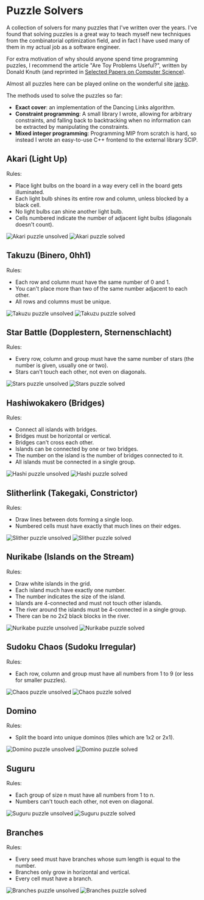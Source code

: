 # Puzzle Solvers

A collection of solvers for many puzzles that I've written over the years. I've found that solving puzzles is a great way to teach myself new techniques from the combinatorial optimization field, and in fact I have used many of them in my actual job as a software engineer.

For extra motivation of why should anyone spend time programming puzzles, I recommend the article "Are Toy Problems Useful?", written by Donald Knuth (and reprinted in [Selected Papers on Computer Science](https://www.amazon.com/Selected-Papers-Computer-Science-Lecture/dp/1881526917)).

Almost all puzzles here can be played online on the wonderful site [janko](https://www.janko.at/Raetsel/index.htm).

The methods used to solve the puzzles so far:
* **Exact cover**: an implementation of the Dancing Links algorithm.
* **Constraint programming**: A small library I wrote, allowing for arbitrary constraints, and falling back to backtracking when no information can be extracted by manipulating the constraints.
* **Mixed integer programming**: Programming MIP from scratch is hard, so instead I wrote an easy-to-use C++ frontend to the external library SCIP.

## Akari (Light Up)

Rules:
* Place light bulbs on the board in a way every cell in the board gets illuminated.
* Each light bulb shines its entire row and column, unless blocked by a black cell.
* No light bulbs can shine another light bulb.
* Cells numbered indicate the number of adjacent light bulbs (diagonals doesn't count).

![Akari puzzle unsolved](images/akari.unsolved.png) ![Akari puzzle solved](images/akari.solved.png)

## Takuzu (Binero, 0hh1)

Rules:
* Each row and column must have the same number of 0 and 1.
* You can't place more than two of the same number adjacent to each other.
* All rows and columns must be unique.

![Takuzu puzzle unsolved](images/takuzu.unsolved.png) ![Takuzu puzzle solved](images/takuzu.solved.png)

## Star Battle (Dopplestern, Sternenschlacht)

Rules:
* Every row, column and group must have the same number of stars (the number is given, usually one or two).
* Stars can't touch each other, not even on diagonals.

![Stars puzzle unsolved](images/stars.unsolved.gif) ![Stars puzzle solved](images/stars.solved.gif)

## Hashiwokakero (Bridges)

Rules:
* Connect all islands with bridges.
* Bridges must be horizontal or vertical.
* Bridges can't cross each other.
* Islands can be connected by one or two bridges.
* The number on the island is the number of bridges connected to it.
* All islands must be connected in a single group.

![Hashi puzzle unsolved](images/hashi.unsolved.png) ![Hashi puzzle solved](images/hashi.solved.png)

## Slitherlink (Takegaki, Constrictor)

Rules:
* Draw lines between dots forming a single loop.
* Numbered cells must have exactly that much lines on their edges.

![Slither puzzle unsolved](images/slither.unsolved.gif) ![Slither puzzle solved](images/slither.solved.gif)

## Nurikabe (Islands on the Stream)

Rules:
* Draw white islands in the grid.
* Each island much have exactly one number.
* The number indicates the size of the island.
* Islands are 4-connected and must not touch other islands.
* The river around the islands must be 4-connected in a single group.
* There can be no 2x2 black blocks in the river.

![Nurikabe puzzle unsolved](images/nurikabe.unsolved.gif) ![Nurikabe puzzle solved](images/nurikabe.solved.gif)

## Sudoku Chaos (Sudoku Irregular)

Rules:
* Each row, column and group must have all numbers from 1 to 9 (or less for smaller puzzles).

![Chaos puzzle unsolved](images/chaos.unsolved.gif) ![Chaos puzzle solved](images/chaos.solved.gif)

## Domino

Rules:
* Split the board into unique dominos (tiles which are 1x2 or 2x1).

![Domino puzzle unsolved](images/domino.unsolved.png) ![Domino puzzle solved](images/domino.solved.png)

## Suguru

Rules:
* Each group of size n must have all numbers from 1 to n.
* Numbers can't touch each other, not even on diagonal.

![Suguru puzzle unsolved](images/suguru.unsolved.gif) ![Suguru puzzle solved](images/suguru.solved.gif)

## Branches

Rules:
* Every seed must have branches whose sum length is equal to the number.
* Branches only grow in horizontal and vertical.
* Every cell must have a branch.

![Branches puzzle unsolved](images/branches.unsolved.gif) ![Branches puzzle solved](images/branches.solved.gif)

